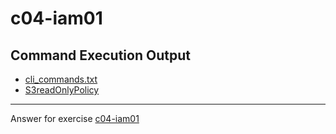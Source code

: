 # c04-iam01

## Command Execution Output
- [cli_commands.txt](cli_commands.txt)
- [S3readOnlyPolicy](S3readOnlyPolicy)

***
Answer for exercise [c04-iam01](https://github.com/devopsacademyau/academy/blob/4d3701fa0791064e8a5b737acae52c992faaa07e/classes/04class/exercises/c04-iam01/README.md)


